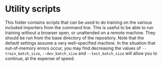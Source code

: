 # Utility scripts

This folder contains scripts that can be used to do training on the various included importers from the command line. This is useful to be able to run training without a browser open, or unattended on a remote machine. They should be run from the base directory of the repository. Note that the default settings assume a very well-specified machine. In the situation that out-of-memory errors occur, you may find decreasing the values of `--train_batch_size`, `--dev_batch_size` and `--test_batch_size` will allow you to continue, at the expense of speed.

